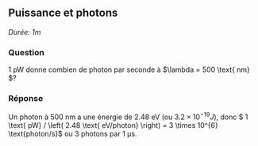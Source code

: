 ## Puissance et photons

*Durée: 1m*

### Question

 1 pW donne combien de photon par seconde à $\lambda = 500 \text{ nm} $?

### Réponse

Un photon à 500 nm a une énergie de 2.48 eV (ou $3.2 \times 10^{-19}J$), donc $ 1 \text{ pW} / \left( 2.48 \text{ eV/photon} \right)  = 3 \times 10^{6} \text{photon/s}$ ou 3 photons par 1 µs.
